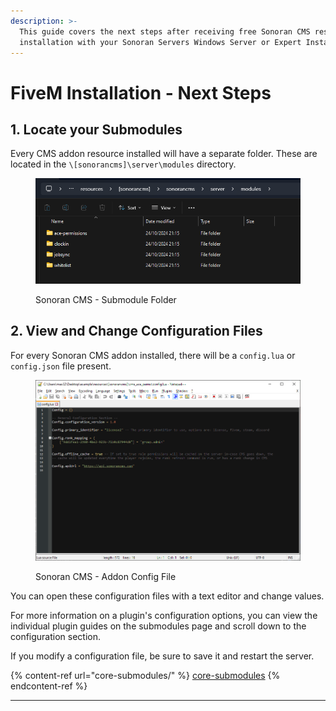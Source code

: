 ```yaml
---
description: >-
  This guide covers the next steps after receiving free Sonoran CMS resource
  installation with your Sonoran Servers Windows Server or Expert Installation.
---
```


# FiveM Installation - Next Steps

## 1. Locate your Submodules

Every CMS addon resource installed will have a separate folder. These are located in the `\[sonorancms]\server\modules` directory.

<figure><img src="../../../.gitbook/assets/image (1) (1) (1) (1) (1) (1) (1).png" alt=""><figcaption><p>Sonoran CMS - Submodule Folder</p></figcaption></figure>

## 2. View and Change Configuration Files

For every Sonoran CMS addon installed, there will be a `config.lua` or `config.json` file present.

<figure><img src="../../../.gitbook/assets/image (2) (1) (1) (1) (1) (1) (1) (1) (1) (1) (1).png" alt=""><figcaption><p>Sonoran CMS - Addon Config File</p></figcaption></figure>

You can open these configuration files with a text editor and change values.

For more information on a plugin's configuration options, you can view the individual plugin guides on the submodules page and scroll down to the configuration section.

If you modify a configuration file, be sure to save it and restart the server.

{% content-ref url="core-submodules/" %}
[core-submodules](core-submodules/)
{% endcontent-ref %}

***
